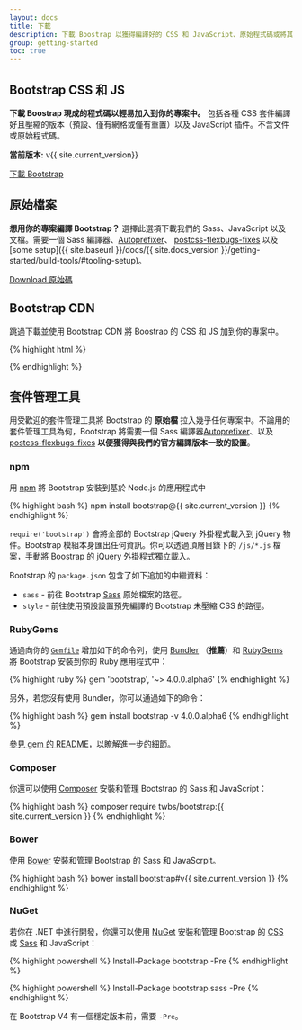 ```yaml
---
layout: docs
title: 下載
description: 下載 Boostrap 以獲得編譯好的 CSS 和 JavaScript、原始程式碼或將其加入到您喜好的 npm、bower、RubyGems 軟體套件管理系統中。
group: getting-started
toc: true
---
```


## Bootstrap CSS 和 JS

**下載 Boostrap 現成的程式碼以輕易加入到你的專案中。** 包括各種 CSS 套件編譯好且壓縮的版本（預設、僅有網格或僅有重置）以及 JavaScript 插件。不含文件或原始程式碼。

**當前版本:** v{{ site.current_version}}

<a href="{{ site.download.dist }}" class="btn btn-bd-purple" onclick="ga('send', 'event', 'Getting started', 'Download', 'Download Bootstrap');">下載 Bootstrap</a>

## 原始檔案

**想用你的專案編譯 Bootstrap？** 選擇此選項下載我們的 Sass、JavaScript 以及文檔。需要一個 Sass 編譯器、[Autoprefixer](https://github.com/postcss/autoprefixer)、 [postcss-flexbugs-fixes](https://github.com/luisrudge/postcss-flexbugs-fixes) 以及 [some setup]({{ site.baseurl }}/docs/{{ site.docs_version }}/getting-started/build-tools/#tooling-setup)。

<a href="{{ site.download.source }}" class="btn btn-bd-purple" onclick="ga('send', 'event', 'Getting started', 'Download', 'Download source');">Download 原始碼</a>

## Bootstrap CDN

跳過下載並使用 Bootstrap CDN 將 Boostrap 的 CSS 和 JS 加到你的專案中。


{% highlight html %}
<link rel="stylesheet" href="{{ site.cdn.css }}" integrity="{{ site.cdn.css_hash }}" crossorigin="anonymous">
<script src="{{ site.cdn.js }}" integrity="{{ site.cdn.js_hash }}" crossorigin="anonymous"></script>
{% endhighlight %}

## 套件管理工具

用受歡迎的套件管理工具將 Bootstrap 的 **原始檔** 拉入幾乎任何專案中。不論用的套件管理工具為何，Bootstrap 將需要一個 Sass 編譯器[Autoprefixer](https://github.com/postcss/autoprefixer)、以及[postcss-flexbugs-fixes](https://github.com/luisrudge/postcss-flexbugs-fixes) **以便獲得與我們的官方編譯版本一致的設置**。

### npm

用 [npm](https://www.npmjs.com/package/bootstrap) 將 Bootstrap 安裝到基於 Node.js 的應用程式中

{% highlight bash %}
npm install bootstrap@{{ site.current_version }}
{% endhighlight %}

`require('bootstrap')` 會將全部的 Bootstrap jQuery 外掛程式載入到 jQuery 物件。Bootstrap 模組本身匯出任何資訊。你可以透過頂層目錄下的 `/js/*.js` 檔案，手動將 Boostrap 的 jQuery 外掛程式獨立載入。

Bootstrap 的 `package.json` 包含了如下追加的中繼資料：

- `sass` - 前往 Bootstrap [Sass](http://sass-lang.com/) 原始檔案的路徑。
- `style` - 前往使用預設設置預先編譯的 Bootstrap 未壓縮 CSS 的路徑。

### RubyGems

通過向你的 [`Gemfile`](https://bundler.io/gemfile.html) 增加如下的命令列，使用 [Bundler](https://bundler.io/) （**推薦**）和 [RubyGems](https://rubygems.org/) 將 Bootstrap 安裝到你的 Ruby 應用程式中：

{% highlight ruby %}
gem 'bootstrap', '~> 4.0.0.alpha6'
{% endhighlight %}

另外，若您沒有使用 Bundler，你可以通過如下的命令：

{% highlight bash %}
gem install bootstrap -v 4.0.0.alpha6
{% endhighlight %}

[參見 gem 的 README](https://github.com/twbs/bootstrap-rubygem/blob/master/README.md)，以瞭解進一步的細節。

### Composer

你還可以使用 [Composer](https://getcomposer.org) 安裝和管理 Bootstrap 的 Sass 和 JavaScript：

{% highlight bash %}
composer require twbs/bootstrap:{{ site.current_version }}
{% endhighlight %}

### Bower

使用 [Bower](https://bower.io) 安裝和管理 Bootstrap 的 Sass 和 JavaScrpit。

{% highlight bash %}
bower install bootstrap#v{{ site.current_version }}
{% endhighlight %}

### NuGet

若你在 .NET 中進行開發，你還可以使用 [NuGet](https://www.nuget.org) 安裝和管理 Bootstrap 的
[CSS](https://www.nuget.org/packages/bootstrap/) 或 [Sass](https://www.nuget.org/packages/bootstrap.sass/) 和 JavaScript：

{% highlight powershell %}
Install-Package bootstrap -Pre
{% endhighlight %}

{% highlight powershell %}
Install-Package bootstrap.sass -Pre
{% endhighlight %}

在 Bootstrap V4 有一個穩定版本前，需要 `-Pre`。
